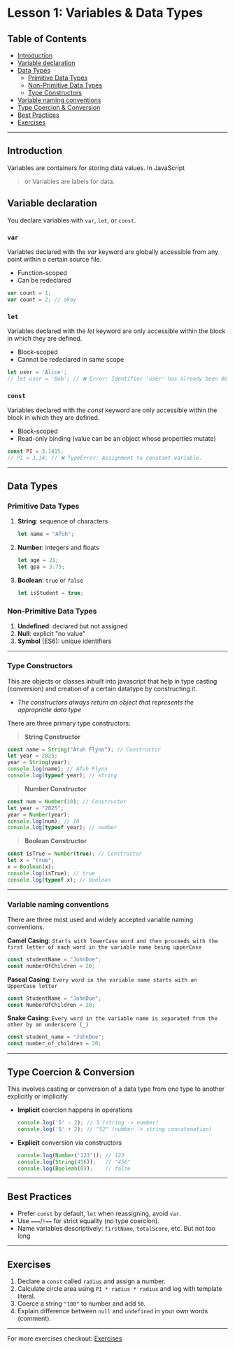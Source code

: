 # Lesson 1: Variables & Data Types

## Table of Contents

* [Introduction](#introduction)
* [Variable declaration](#variable-declaration)
* [Data Types](#data-types)
  * [Primitive Data Types](#primitive-data-types)
  * [Non-Primitive Data Types](#non-primitive-data-types)
  * [Type Constructors](#type-constructors)
* [Variable naming conventions](#variable-naming-conventions)
* [Type Coercion & Conversion](#type-coercion--conversion)
* [Best Practices](#best-practices)
* [Exercises](#exercises)

---

## Introduction

Variables are containers for storing data values. In JavaScript
>or
Variables are labels for data.

## Variable declaration

You declare variables with `var`, `let`, or `const`.

### `var`

Variables declared with the *var* keyword are globally accessible from any point within a certain source file.

* Function-scoped
* Can be redeclared

```js
var count = 1;
var count = 2; // okay
```

### `let`

Variables declared with the *let* keyword are only accessible within the block in which they are defined.

* Block-scoped
* Cannot be redeclared in same scope

```js
let user = 'Alice';
// let user = 'Bob'; // ❌ Error: Identifier 'user' has already been declared
```

### `const`

Variables declared with the *const* keyword are only accessible within the block in which they are defined.

* Block-scoped
* Read-only binding (value can be an object whose properties mutate)

```js
const PI = 3.1415;
// PI = 3.14; // ❌ TypeError: Assignment to constant variable.
```

---

## Data Types

### Primitive Data Types

1. **String**: sequence of characters

   ```js
   let name = "Afuh";
   ```

2. **Number**: integers and floats

   ```js
   let age = 21;
   let gpa = 3.75;
   ```

3. **Boolean**: `true` or `false`

   ```js
   let isStudent = true;
   ```

### Non-Primitive Data Types

1. **Undefined**: declared but not assigned
2. **Null**: explicit "no value"
3. **Symbol** (ES6): unique identifiers

---

### Type Constructors

This are objects or classes inbuilt into javascript that help in type casting (conversion) and creation of a certain datatype by constructing it.

* *The constructors always return an object that represents the appropriate data type*

There are three primary type constructors:

> **String Constructor**

```js
const name = String("Afuh Flynn"); // Constructor
let year = 2025;
year = String(year);
console.log(name); // Afuh Flynn
console.log(typeof year); // string
```

> **Number Constructor**

```js
const num = Number(10); // Constructor
let year = "2025";
year = Number(year);
console.log(num); // 10
console.log(typeof year); // number
```

> **Boolean Constructor**

```js
const isTrue = Number(true); // Constructor
let x = "true";
x = Boolean(x);
console.log(isTrue); // true
console.log(typeof x); // boolean
```

---

### Variable naming conventions

There are three most used and widely accepted variable naming conventions.

**Camel Casing**: `Starts with lowerCase word and then proceeds with the first letter of each word in the variable name being upperCase`

   ```js
   const studentName = "JohnDoe";
   const numberOfChildren = 20;
   ```

**Pascal Casing**: `Every word in the variable name starts with an UpperCase letter`

   ```js
   const StudentName = "JohnDoe";
   const NumberOfChildren = 20;
   ```

**Snake Casing**: `Every word in the variable name is separated from the other by an underscore (_)`

   ```js
   const student_name = "JohnDoe";
   const number_of_children = 20;
   ```

---

## Type Coercion & Conversion

This involves casting or conversion of a data type from one type to another explicitly or implicitly

* **Implicit** coercion happens in operations

  ```js
  console.log('5' - 2); // 3 (string -> number)
  console.log('5' + 2); // "52" (number -> string concatenation)
  ```

* **Explicit** conversion via constructors

  ```js
  console.log(Number('123')); // 123
  console.log(String(456));   // "456"
  console.log(Boolean(0));    // false
  ```

---

## Best Practices

* Prefer `const` by default, `let` when reassigning, avoid `var`.
* Use `===`/`!==` for strict equality (no type coercion).
* Name variables descriptively: `firstName`, `totalScore`, etc. But not too long

---

## Exercises

1. Declare a `const` called `radius` and assign a number.
2. Calculate circle area using `PI * radius * radius` and log with template literal.
3. Coerce a string `"100"` to number and add `50`.
4. Explain difference between `null` and `undefined` in your own words (comment).

---

For more exercises checkout: [Exercises](./Exercise.txt)
